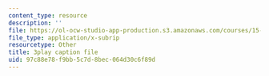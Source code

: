 ```yaml
---
content_type: resource
description: ''
file: https://ol-ocw-studio-app-production.s3.amazonaws.com/courses/15-071-the-analytics-edge-spring-2017/97c88e78f9bb5c7d8bec064d30c6f89d_VDtL2g9Viik.vtt
file_type: application/x-subrip
resourcetype: Other
title: 3play caption file
uid: 97c88e78-f9bb-5c7d-8bec-064d30c6f89d
---
```

